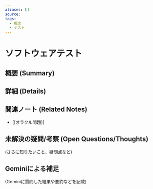 ```yaml
---
aliases: []
source: 
tags:
  - 概念
  - テスト
---
```


# ソフトウェアテスト

## 概要 (Summary)


## 詳細 (Details)

## 関連ノート (Related Notes)
- [[オラクル問題]]

## 未解決の疑問/考察 (Open Questions/Thoughts)
(さらに知りたいこと、疑問点など)

## Geminiによる補足
(Geminiに質問した結果や要約などを記載)